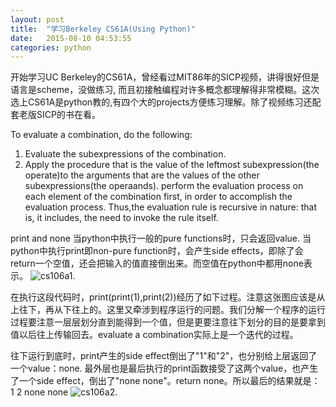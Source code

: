 ```yaml
---
layout: post
title:  "学习Berkeley CS61A(Using Python)"
date:   2015-08-10 04:53:55
categories: python
---
```

开始学习UC Berkeley的CS61A，曾经看过MIT86年的SICP视频，讲得很好但是语言是scheme，没做练习, 而且初接触编程对许多概念都理解得非常模糊。这次选上CS61A是python教的,有四个大的projects方便练习理解。除了视频练习还配套老版SICP的书在看。


<!-- more -->
To evaluate a combination, do the following:
1. Evaluate the subexpressions of the combination.
2. Apply the procedure that is the value of the leftmost subexpression(the operate)to the arguments that are the values of the other subexpressions(the operaands).
perform the evaluation process on each element of the combination first, in order to accomplish the evaluation process. Thus,the evaluation rule is recursive in nature: that is, it includes, the need to invoke the rule itself.

print and none
当python中执行一般的pure functions时，只会返回value.
当python中执行print即non-pure function时，会产生side effects，即除了会return一个空值，还会把输入的值直接倒出来。而空值在python中都用none表示。
![cs106a1]({{site.url}}/assets/images/cs61a1.png).

在执行这段代码时，print(print(1),print(2))经历了如下过程。注意这张图应该是从上往下，再从下往上的。这里又牵涉到程序运行的问题。我们分解一个程序的运行过程要注意一层层划分直到能得到一个值，但是更要注意往下划分的目的是要拿到值以后往上传输回去。evaluate a combination实际上是一个迭代的过程。

往下运行到底时，print产生的side effect倒出了"1"和"2"，也分别给上层返回了一个value：none. 最外层也是最后执行的print函数接受了这两个value，也产生了一个side effect，倒出了"none none"。return none。所以最后的结果就是：
1
2
none none
![cs106a2]({{site.url}}/assets/images/cs61a2.png).



